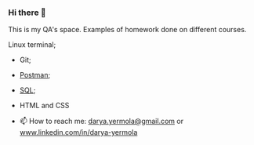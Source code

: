 ### Hi there 👋

This is my QA's space. Examples of homework done on different courses.

Linux terminal;
- Git;
- [Postman](https://github.com/Hopenot/postman);
- [SQL](https://github.com/Hopenot/sql.git);
- HTML and CSS

- 📫 How to reach me: darya.yermola@gmail.com or www.linkedin.com/in/darya-yermola

